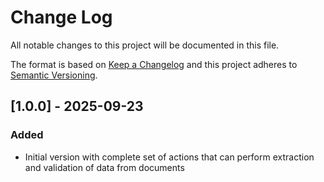# Change Log

All notable changes to this project will be documented in this file.

The format is based on [Keep a Changelog](https://keepachangelog.com/)
and this project adheres to [Semantic Versioning](https://semver.org/).


## [1.0.0] - 2025-09-23

### Added

- Initial version with complete set of actions that can perform extraction and validation of data from documents
